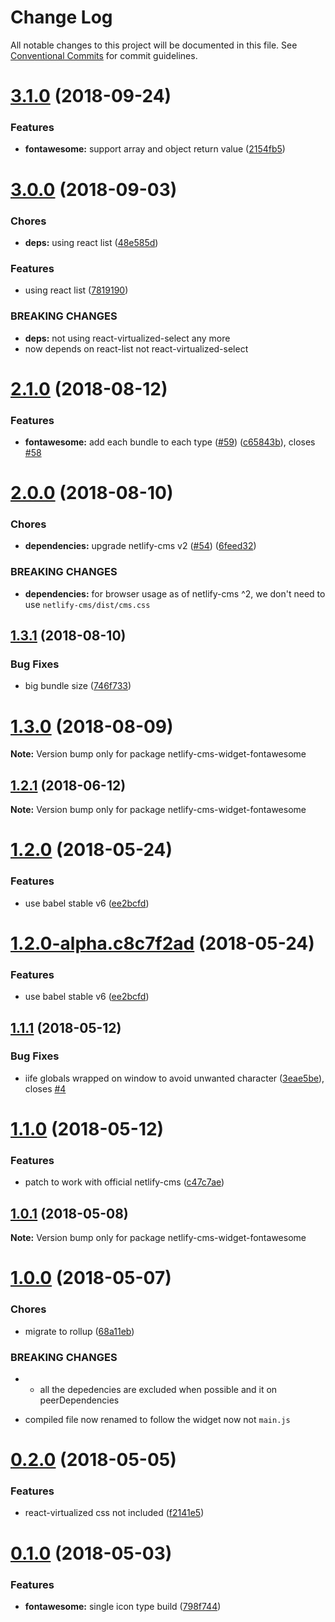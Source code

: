 # Change Log

All notable changes to this project will be documented in this file.
See [Conventional Commits](https://conventionalcommits.org) for commit guidelines.

<a name="3.1.0"></a>
# [3.1.0](https://github.com/ekoeryanto/netlify-cms-widgets/compare/netlify-cms-widget-fontawesome@3.0.0...netlify-cms-widget-fontawesome@3.1.0) (2018-09-24)


### Features

* **fontawesome:** support array and object return value ([2154fb5](https://github.com/ekoeryanto/netlify-cms-widgets/commit/2154fb5))




<a name="3.0.0"></a>
# [3.0.0](https://github.com/ekoeryanto/netlify-cms-widgets/compare/netlify-cms-widget-fontawesome@2.1.0...netlify-cms-widget-fontawesome@3.0.0) (2018-09-03)


### Chores

* **deps:** using react list ([48e585d](https://github.com/ekoeryanto/netlify-cms-widgets/commit/48e585d))


### Features

* using react list ([7819190](https://github.com/ekoeryanto/netlify-cms-widgets/commit/7819190))


### BREAKING CHANGES

* **deps:** not using react-virtualized-select any more
* now depends on react-list not react-virtualized-select




<a name="2.1.0"></a>
# [2.1.0](https://github.com/ekoeryanto/netlify-cms-widgets/compare/netlify-cms-widget-fontawesome@2.0.0...netlify-cms-widget-fontawesome@2.1.0) (2018-08-12)


### Features

* **fontawesome:** add each bundle to each type ([#59](https://github.com/ekoeryanto/netlify-cms-widgets/issues/59)) ([c65843b](https://github.com/ekoeryanto/netlify-cms-widgets/commit/c65843b)), closes [#58](https://github.com/ekoeryanto/netlify-cms-widgets/issues/58)





<a name="2.0.0"></a>
# [2.0.0](https://github.com/ekoeryanto/netlify-cms-widgets/compare/netlify-cms-widget-fontawesome@1.3.1...netlify-cms-widget-fontawesome@2.0.0) (2018-08-10)


### Chores

* **dependencies:** upgrade netlify-cms v2 ([#54](https://github.com/ekoeryanto/netlify-cms-widgets/issues/54)) ([6feed32](https://github.com/ekoeryanto/netlify-cms-widgets/commit/6feed32))


### BREAKING CHANGES

* **dependencies:** for browser usage as of netlify-cms ^2, we don't need to use `netlify-cms/dist/cms.css`




<a name="1.3.1"></a>
## [1.3.1](https://github.com/ekoeryanto/netlify-cms-widgets/compare/netlify-cms-widget-fontawesome@1.3.0...netlify-cms-widget-fontawesome@1.3.1) (2018-08-10)


### Bug Fixes

* big bundle size ([746f733](https://github.com/ekoeryanto/netlify-cms-widgets/commit/746f733))




<a name="1.3.0"></a>
# [1.3.0](https://github.com/ekoeryanto/netlify-cms-widgets/compare/netlify-cms-widget-fontawesome@1.2.1...netlify-cms-widget-fontawesome@1.3.0) (2018-08-09)




**Note:** Version bump only for package netlify-cms-widget-fontawesome

<a name="1.2.1"></a>
## [1.2.1](https://github.com/ekoeryanto/netlify-cms-widgets/compare/netlify-cms-widget-fontawesome@1.2.0...netlify-cms-widget-fontawesome@1.2.1) (2018-06-12)




**Note:** Version bump only for package netlify-cms-widget-fontawesome

<a name="1.2.0"></a>
# [1.2.0](https://github.com/ekoeryanto/netlify-cms-widgets/compare/netlify-cms-widget-fontawesome@1.1.1...netlify-cms-widget-fontawesome@1.2.0) (2018-05-24)


### Features

* use babel stable v6 ([ee2bcfd](https://github.com/ekoeryanto/netlify-cms-widgets/commit/ee2bcfd))




<a name="1.2.0-alpha.c8c7f2ad"></a>
# [1.2.0-alpha.c8c7f2ad](https://github.com/ekoeryanto/netlify-cms-widgets/compare/netlify-cms-widget-fontawesome@1.1.1...netlify-cms-widget-fontawesome@1.2.0-alpha.c8c7f2ad) (2018-05-24)


### Features

* use babel stable v6 ([ee2bcfd](https://github.com/ekoeryanto/netlify-cms-widgets/commit/ee2bcfd))




<a name="1.1.1"></a>
## [1.1.1](https://github.com/ekoeryanto/netlify-cms-widgets/compare/netlify-cms-widget-fontawesome@1.1.0...netlify-cms-widget-fontawesome@1.1.1) (2018-05-12)


### Bug Fixes

* iife globals wrapped on window to avoid unwanted character ([3eae5be](https://github.com/ekoeryanto/netlify-cms-widgets/commit/3eae5be)), closes [#4](https://github.com/ekoeryanto/netlify-cms-widgets/issues/4)




<a name="1.1.0"></a>
# [1.1.0](https://github.com/ekoeryanto/netlify-cms-widgets/compare/netlify-cms-widget-fontawesome@1.0.1...netlify-cms-widget-fontawesome@1.1.0) (2018-05-12)


### Features

* patch to work with official netlify-cms ([c47c7ae](https://github.com/ekoeryanto/netlify-cms-widgets/commit/c47c7ae))




<a name="1.0.1"></a>
## [1.0.1](https://github.com/ekoeryanto/netlify-cms-widgets/compare/netlify-cms-widget-fontawesome@1.0.0...netlify-cms-widget-fontawesome@1.0.1) (2018-05-08)




**Note:** Version bump only for package netlify-cms-widget-fontawesome

<a name="1.0.0"></a>
# [1.0.0](https://github.com/ekoeryanto/netlify-cms-widgets/compare/netlify-cms-widget-fontawesome@0.2.0...netlify-cms-widget-fontawesome@1.0.0) (2018-05-07)


### Chores

* migrate to rollup ([68a11eb](https://github.com/ekoeryanto/netlify-cms-widgets/commit/68a11eb))


### BREAKING CHANGES

* - all the depedencies are excluded when possible and it on peerDependencies
- compiled file now renamed to follow the widget now not `main.js`




<a name="0.2.0"></a>
# [0.2.0](https://github.com/ekoeryanto/netlify-cms-widgets/compare/netlify-cms-widget-fontawesome@0.1.0...netlify-cms-widget-fontawesome@0.2.0) (2018-05-05)


### Features

* react-virtualized css not included ([f2141e5](https://github.com/ekoeryanto/netlify-cms-widgets/commit/f2141e5))




<a name="0.1.0"></a>
# [0.1.0](https://github.com/ekoeryanto/netlify-cms-widgets/compare/netlify-cms-widget-fontawesome@0.0.1-alpha.0...netlify-cms-widget-fontawesome@0.1.0) (2018-05-03)


### Features

* **fontawesome:** single icon type build ([798f744](https://github.com/ekoeryanto/netlify-cms-widgets/commit/798f744))
